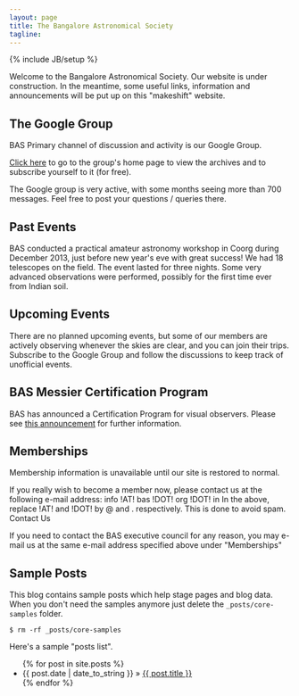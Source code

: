 ```yaml
---
layout: page
title: The Bangalore Astronomical Society
tagline:
---
```

{% include JB/setup %}

Welcome to the Bangalore Astronomical Society. Our website is under construction. In the meantime, some useful links, information and announcements will be put up on this "makeshift" website.

## The Google Group

BAS Primary channel of discussion and activity is our Google Group.

[Click here](http://groups.google.com/group/b-a-s) to go to the group's home page to view the archives and to subscribe yourself to it (for free). 

The Google group is very active, with some months seeing more than 700 messages. Feel free to post your questions / queries there.

## Past Events

BAS conducted a practical amateur astronomy workshop in Coorg during December 2013, just before new year's eve with great success! We had 18 telescopes on the field. The event lasted for three nights. Some very advanced observations were performed, possibly for the first time ever from Indian soil.

## Upcoming Events

There are no planned upcoming events, but some of our members are actively observing whenever the skies are clear, and you can join their trips. Subscribe to the Google Group and follow the discussions to keep track of unofficial events.

## BAS Messier Certification Program

BAS has announced a Certification Program for visual observers. Please see [this announcement](https://groups.google.com/forum/?fromgroups=#!topic/b-a-s/yqYkrd5wbBM) for further information.

## Memberships

Membership information is unavailable until our site is restored to normal.

If you really wish to become a member now, please contact us at the following e-mail address: info !AT! bas !DOT! org !DOT! in In the above, replace !AT! and !DOT! by @ and . respectively. This is done to avoid spam.
Contact Us

If you need to contact the BAS executive council for any reason, you may e-mail us at the same e-mail address specified above under "Memberships"


## Sample Posts

This blog contains sample posts which help stage pages and blog data.
When you don't need the samples anymore just delete the `_posts/core-samples` folder.

    $ rm -rf _posts/core-samples

Here's a sample "posts list".

<ul class="posts">
  {% for post in site.posts %}
    <li><span>{{ post.date | date_to_string }}</span> &raquo; <a href="{{ BASE_PATH }}{{ post.url }}">{{ post.title }}</a></li>
  {% endfor %}
</ul>

